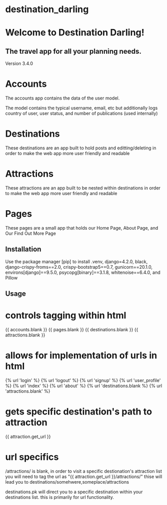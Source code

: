 # destination_darling
# Welcome to Destination Darling! 
## The travel app for all your planning needs. 

Version 3.4.0

# Accounts
The accounts app contains the data of the user model.

The model contains the typical username, email, etc but additionally logs country of user, user status, and number of publications (used internally)

# Destinations
These destinations are an app built to hold posts and editting/deleting
in order to make the web app more user friendly
and readable

# Attractions
These attractions are an app built to be nested within 
destinations in order to make the web app more user friendly
and readable

# Pages
These pages are a small app that holds our Home Page, About Page, and Our Find Out More Page

## Installation
Use the package manager [pip] to install .venv, django=4.2.0, black, django-crispy-froms==2.0, crispy-bootstrap5==0.7, gunicorn==20.1.0, environs[django]==9.5.0, psycopg[binary]==3.1.8, whitenoise==6.4.0, and Pillow

## Usage

# controls tagging within html
{{ accounts.blank }}
{{ pages.blank }}
{{ destinations.blank }}
{{ attractions.blank }}

# allows for implementation of urls in html
{% url 'login' %}
{% url 'logout' %}
{% url 'signup' %}
{% url 'user_profile' %}
{% url 'index' %}
{% url 'about' %}
{% url 'destinations.blank %}
{% url 'attractions.blank' %}

# gets specific destination's path to attraction
{{ attraction.get_url }}

# url specifics
/attractions/ is blank, in order to visit a specific destionation's attraction list you will need to tag the url as 
"{{ attraction.get_url }}/attractions/"
thise will lead you to destinations/somehwere,someplace/attractions

destinations.pk will direct you to a specific destination within your destinations list. this is primarily for url functionality.


